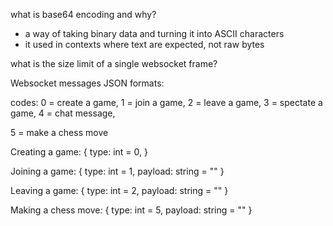 what is base64 encoding and why?
- a way of taking binary data and turning it into ASCII characters 
- it used in contexts where text are expected, not raw bytes


what is the size limit of a single websocket frame?


Websocket messages JSON formats:

codes:
0 = create a game,
1 = join a game,
2 = leave a game,
3 = spectate a game,
4 = chat message,

5 = make a chess move


Creating a game:
{
   type: int = 0,
}

Joining a game:
{
   type: int = 1,
   payload: string = "<game-code>"
}

Leaving a game:
{
   type: int = 2,
   payload: string = "<game-code>"
}

Making a chess move:
{
   type: int = 5,
   payload: string = "<move-notation>"
}






